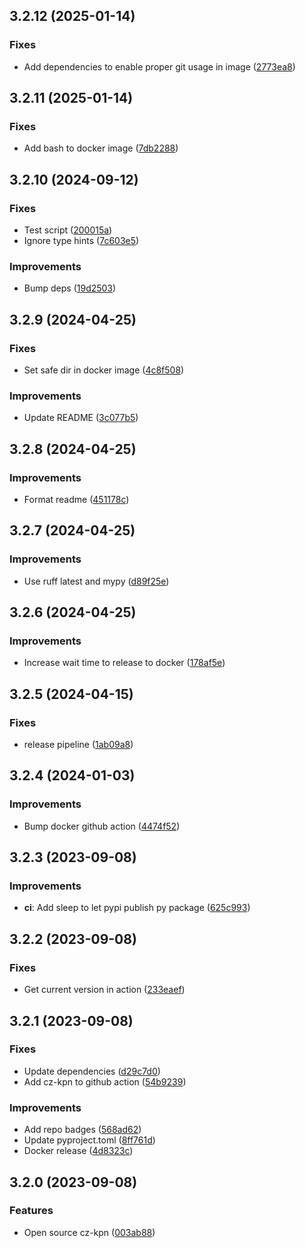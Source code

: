 ## 3.2.12 (2025-01-14)

### Fixes

- Add dependencies to enable proper git usage in image ([2773ea8](https://github.com/kpn/cz-kpn/commit/2773ea85760342fc815a59e123e49a0ab0d57426))

## 3.2.11 (2025-01-14)

### Fixes

- Add bash to docker image ([7db2288](https://github.com/kpn/cz-kpn/commit/7db22885f078b2a990a8f24bb1d03450687d51a8))

## 3.2.10 (2024-09-12)

### Fixes

- Test script ([200015a](https://github.com/kpn/cz-kpn/commit/200015af6145b42a5188ebef8b5f95a4fbaaca59))
- Ignore type hints ([7c603e5](https://github.com/kpn/cz-kpn/commit/7c603e536b9245d196f5d5f00f64ece613c0cc0e))

### Improvements

- Bump deps ([19d2503](https://github.com/kpn/cz-kpn/commit/19d250351fdfc2a8f73c38b51ecee98f233aecc1))

## 3.2.9 (2024-04-25)

### Fixes

- Set safe dir in docker image ([4c8f508](https://github.com/kpn/cz-kpn/commit/4c8f508b496c9f6e4371dfd1a9ce986a510aa05b))

### Improvements

- Update README ([3c077b5](https://github.com/kpn/cz-kpn/commit/3c077b54739507eb7c07ffdc3f7fcaeeb81da5a8))

## 3.2.8 (2024-04-25)

### Improvements

- Format readme ([451178c](https://github.com/kpn/cz-kpn/commit/451178c30831769c348fe362e2d5a38e56394f9f))

## 3.2.7 (2024-04-25)

### Improvements

- Use ruff latest and mypy ([d89f25e](https://github.com/kpn/cz-kpn/commit/d89f25e7613cfd7c993fd5ef68da91187c9c4321))

## 3.2.6 (2024-04-25)

### Improvements

- Increase wait time to release to docker ([178af5e](https://github.com/kpn/cz-kpn/commit/178af5e32943be5d57e5a1f69d6fcc85de06b8a8))

## 3.2.5 (2024-04-15)

### Fixes

- release pipeline ([1ab09a8](https://github.com/kpn/cz-kpn/commit/1ab09a840ba1e83ed57f524b5dba7fd385940ab0))

## 3.2.4 (2024-01-03)

### Improvements

- Bump docker github action ([4474f52](https://github.com/kpn/cz-kpn/commit/4474f52cf3334aaa5713651b3642d5ff1cf75256))

## 3.2.3 (2023-09-08)

### Improvements

- **ci**: Add sleep to let pypi publish py package ([625c993](https://github.com/kpn/cz-kpn/commit/625c9931d81325475ce227695bc854024da5471e))

## 3.2.2 (2023-09-08)

### Fixes

- Get current version in action ([233eaef](https://github.com/kpn/cz-kpn/commit/233eaef820a0ab941c73f6d2ce7385f0353c22ed))

## 3.2.1 (2023-09-08)

### Fixes

- Update dependencies ([d29c7d0](https://github.com/kpn/cz-kpn/commit/d29c7d0482e5c80ef0defcbfc4cc51f5ff18ca74))
- Add cz-kpn to github action ([54b9239](https://github.com/kpn/cz-kpn/commit/54b9239cd62538462adb9ce39b565bf7bab7fd36))

### Improvements

- Add repo badges ([568ad62](https://github.com/kpn/cz-kpn/commit/568ad62dc6fbe03ca415dcecb6c7d50458eab67d))
- Update pyproject.toml ([8ff761d](https://github.com/kpn/cz-kpn/commit/8ff761d9530654fbeb3112120ed09aed3a196a1b))
- Docker release ([4d8323c](https://github.com/kpn/cz-kpn/commit/4d8323c0d7ed922eb4b71dbf80065b361c7d2811))

## 3.2.0 (2023-09-08)

### Features

- Open source cz-kpn ([003ab88](https://github.com/kpn/cz-kpn/commit/003ab88d93f09a7b90b2bb144b8cd9d62419375f))
